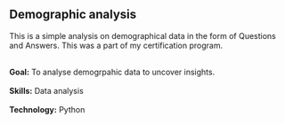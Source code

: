 ## Demographic analysis
<p>This is a simple analysis on demographical data in the form of Questions and Answers. This was a part of my certification program.</p>
<br/>
<div><b>Goal:</b> To analyse demogrpahic data to uncover insights.</div>
<br/>
<div><b>Skills:</b> Data analysis</div>
<br/>
<div><b>Technology:</b> Python</div>
